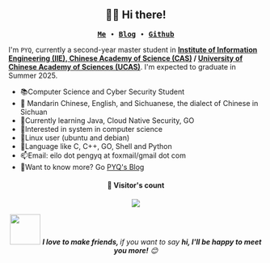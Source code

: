 <h2 align="center">👨‍💻 Hi there!</h2>

<p align="center">
  <samp>
  	<a href="https://peng-yq.github.io/about/"><strong>Me</strong></a> ∙ 
    <a href="https://peng-yq.github.io/archive/"><strong>Blog</strong></a> ∙
  	<a href="https://github.com/peng-yq"><strong>Github</strong></a> 
  </samp>
</p>

I'm `PYQ`, currently a second-year master student in **[Institute of Information Engineering (IIE), Chinese Academy of Science (CAS)](http://www.iie.ac.cn/) / [University of Chinese Academy of Sciences (UCAS)](https://www.ucas.ac.cn/)**. I'm expected to graduate in Summer 2025.

- 📚Computer Science and Cyber Security Student
- 💬 Mandarin Chinese, English, and Sichuanese, the dialect of Chinese in Sichuan
- 🌱Currently learning Java, Cloud Native Security, GO
- 🧠Interested in system in computer science
- 🐧Linux user (ubuntu and debian)
- 💜Language like C, C++, GO, Shell and Python  
- 📫Email: eilo dot pengyq at foxmail/gmail dot com
- 🔎Want to know more? Go [PYQ's Blog](https://peng-yq.github.io)

<h4 align="center">👀 Visitor's count </h4>

<p align="center"><img src="https://profile-counter.glitch.me/peng-yq/count.svg"></img></p>

<p align="center"><img src="https://media.giphy.com/media/LnQjpWaON8nhr21vNW/giphy.gif" width="60"> <em><b>I love to make friends, </b> if you want to say <b>hi, I'll be happy to meet you more!</b> 😊</em></p>







